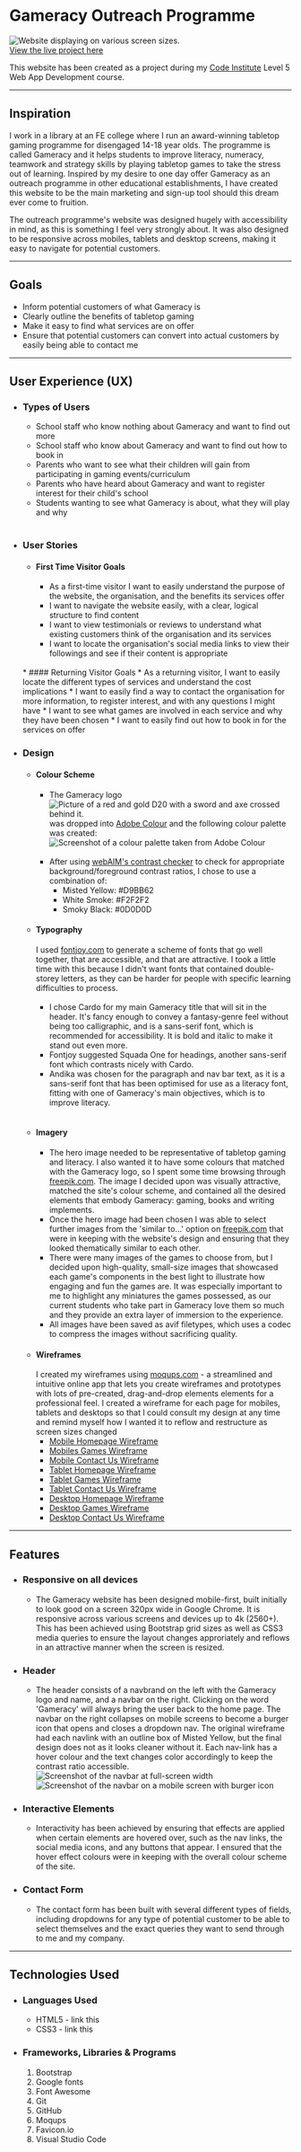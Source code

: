 
# **Gameracy Outreach Programme**
![Website displaying on various screen sizes.](../assets/images/readme-images/gameracy-wireframes.png)<br>
[View the live project here](http://www.project.com)

This website has been created as a project during my [Code Institute](https://codeinstitute.net/) Level 5 Web App Development course. 

---

## **Inspiration**
I work in a library at an FE college where I run an award-winning tabletop gaming programme for disengaged 14-18 year olds. 
The programme is called Gameracy and it helps students to improve literacy, numeracy, teamwork and strategy skills by playing tabletop games to take the stress out of learning.
Inspired by my desire to one day  offer Gameracy as an outreach programme in other educational establishments, I have created this website to be the main marketing and sign-up tool should this dream ever come to fruition.


The outreach programme's website was designed hugely with accessibility in mind, as this is something I feel very strongly about. 
It was also designed to be responsive across mobiles, tablets and desktop screens, making it easy to navigate for potential customers.

---

## **Goals**
* Inform potential customers of what Gameracy is
* Clearly outline the benefits of tabletop gaming
* Make it easy to find what services are on offer
* Ensure that potential customers can convert into actual customers by easily being able to contact me

---

## **User Experience (UX)**

* ### Types of Users
    * School staff who know nothing about Gameracy and want to find out more
    * School staff who know about Gameracy and want to find out how to book in
    * Parents who want to see what their children will gain from participating in gaming events/curriculum
    * Parents who have heard about Gameracy and want to register interest for their child's school
    * Students wanting to see what Gameracy is about, what they will play and why
    <br>
* ### User Stories
    * #### First Time Visitor Goals
        * As a first-time visitor I want to easily understand the purpose of the website, the organisation, and the benefits its services offer
        * I want to navigate the website easily, with a clear, logical structure to find content
        * I want to view testimonials or reviews to understand what existing customers think of the organisation and its services
        * I want to locate the organisation's social media links to view their followings and see if their content is appropriate
    <br>
    * #### Returning Visitor Goals
        * As a returning visitor, I want to easily locate the different types of services and understand the cost implications
        * I want to easily find a way to contact the organisation for more information, to register interest, and with any questions I might have
        * I want to see what games are involved in each service and why they have been chosen
        * I want to easily find out how to book in for the services on offer
        <br>
* ### Design
    * #### Colour Scheme
        * The Gameracy logo ![Picture of a red and gold D20 with a sword and axe crossed behind it.](../assets/images/readme-images/logo.png) was dropped into [Adobe Colour](https://color.adobe.com/create/image) and the following colour palette was created: <br>
        ![Screenshot of a colour palette taken from Adobe Colour](../assets/images/readme-images/colour-palette.PNG)<br><br>
        * After using [webAIM's contrast checker](https://webaim.org/resources/contrastchecker/) to check for appropriate background/foreground contrast ratios, I chose to use a combination of:
            * Misted Yellow: \#D9BB62
            * White Smoke: \#F2F2F2
            * Smoky Black: \#0D0D0D
    * #### Typography
        I used [fontjoy.com](http://www.fontjoy.com) to generate a scheme of fonts that go well together, that are accessible, and that are attractive.
        I took a little time with this because I didn't want fonts that contained double-storey letters, as they can be harder for people with specific learning difficulties to process. <br><br>
        * I chose Cardo for my main Gameracy title that will sit in the header. It's fancy enough to convey a fantasy-genre feel without being too calligraphic, and is a sans-serif font, which is recommended for accessibility. It is bold and italic to make it stand out even more.
        * Fontjoy suggested Squada One for headings, another sans-serif font which contrasts nicely with Cardo.
        * Andika was chosen for the paragraph and nav bar text, as it is a sans-serif font that has been optimised for use as a literacy font, fitting with one of Gameracy's main objectives, which is to improve literacy.
        <br>
    * #### Imagery
        * The hero image needed to be representative of tabletop gaming and literacy. 
        I also wanted it to have some colours that matched with the Gameracy logo, so I spent some time browsing through [freepik.com](https://www.freepik.com/). The image I decided upon was visually attractive, matched the site's colour scheme, and contained all the desired elements that embody Gameracy: gaming, books and writing implements.
        * Once the hero image had been chosen I was able to select further images from the 'similar to...' option on [freepik.com](http://www.freepik.com) that were in keeping with the website's design and ensuring that they looked thematically similar to each other.
        * There were many images of the games to choose from, but I decided upon high-quality, small-size images that showcased each game's components in the best light to illustrate how engaging and fun the games are. It was especially important to me to highlight any miniatures the games possessed, as our current students who take part in Gameracy love them so much and they provide an extra layer of immersion to the experience.
        * All images have been saved as avif filetypes, which uses a codec to compress the images without sacrificing quality.
    * #### Wireframes
      I created my wireframes using [moqups.com](https://moqups.com) - a streamlined and intuitive online app that lets you create wireframes and prototypes with lots of pre-created, drag-and-drop elements elements for a professional feel. I created a wireframe for each page for mobiles, tablets and desktops so that I could consult my design at any time and remind myself how I wanted it to reflow and restructure as screen sizes changed
        * [Mobile Homepage Wireframe](https://app.moqups.com/Wpx0gxFP8oTFwRA3hAv52TdenYCYANd4/view/page/ad64222d5?ui=0)
        * [Mobiles Games Wireframe](https://app.moqups.com/Wpx0gxFP8oTFwRA3hAv52TdenYCYANd4/view/page/afebc992c?ui=0)
        * [Mobile Contact Us Wireframe](https://app.moqups.com/Wpx0gxFP8oTFwRA3hAv52TdenYCYANd4/view/page/aa97883ea?ui=0)
        * [Tablet Homepage Wireframe](https://app.moqups.com/Wpx0gxFP8oTFwRA3hAv52TdenYCYANd4/view/page/ad4f38ebc?ui=0)
        * [Tablet Games Wireframe](https://app.moqups.com/Wpx0gxFP8oTFwRA3hAv52TdenYCYANd4/view/page/a0d322815?ui=0)
        * [Tablet Contact Us Wireframe](https://app.moqups.com/Wpx0gxFP8oTFwRA3hAv52TdenYCYANd4/view/page/af3a406c7?ui=0)
        * [Desktop Homepage Wireframe](https://app.moqups.com/Wpx0gxFP8oTFwRA3hAv52TdenYCYANd4/view/page/a5114d6fa?ui=0)
        * [Desktop Games Wireframe](https://app.moqups.com/Wpx0gxFP8oTFwRA3hAv52TdenYCYANd4/view/page/a84a8febe?ui=0)
        * [Desktop Contact Us Wireframe](https://app.moqups.com/Wpx0gxFP8oTFwRA3hAv52TdenYCYANd4/view/page/a1bdbf46b?ui=0)

---

## **Features**
* ### Responsive on all devices
    * The Gameracy website has been designed mobile-first, built initially to look good on a screen 320px wide in Google Chrome. It is responsive across various screens and devices up to 4k (2560+). This has been achieved using Bootstrap grid sizes as well as CSS3 media queries to ensure the layout changes approriately and reflows in an attractive manner when the screen is resized.
* ### Header
    * The header consists of a navbrand on the left with the Gameracy logo and name, and a navbar on the right. Clicking on the word 'Gameracy' will always bring the user back to the home page. The navbar on the right collapses on mobile screens to become a burger icon that opens and closes a dropdown nav. The original wireframe had each navlink with an outline box of Misted Yellow, but the final design does not as it looks cleaner without it. Each nav-link has a hover colour and the text changes color accordingly to keep the contrast ratio accessible.
    ![Screenshot of the navbar at full-screen width](../assets/images/readme-images/navbar-big.png)
    ![Screenshot of the navbar on a mobile screen with burger icon](../assets/images/readme-images/navbar-small.png)
* ### Interactive Elements
    * Interactivity has been achieved by ensuring that effects are applied when certain elements are hovered over, such as the nav links, the social media icons, and any buttons that appear. I ensured that the hover effect colours were in keeping with the overall colour scheme of the site.
* ### Contact Form
    * The contact form has been built with several different types of fields, including dropdowns for any type of potential customer to be able to select themselves and the exact queries they want to send through to me and my company.

---

## **Technologies Used**
* ### Languages Used
    * HTML5 - link this
    * CSS3 - link this
* ### Frameworks, Libraries & Programs
    1. Bootstrap
    2. Google fonts
    3. Font Awesome
    4. Git
    5. GitHub
    6. Moqups
    7. Favicon.io
    8. Visual Studio Code